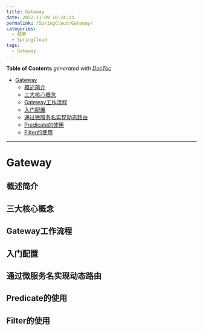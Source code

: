 ```yaml
---
title: Gateway
date: 2022-11-09 18:24:23
permalink: /SpringCloud/Gateway/
categories:
  - 框架
  - SpringCloud
tags:
  - Gateway
---
```

<!-- START doctoc generated TOC please keep comment here to allow auto update -->
<!-- DON'T EDIT THIS SECTION, INSTEAD RE-RUN doctoc TO UPDATE -->
**Table of Contents**  *generated with [DocToc](https://github.com/thlorenz/doctoc)*

- [Gateway](#gateway)
  - [概述简介](#%E6%A6%82%E8%BF%B0%E7%AE%80%E4%BB%8B)
  - [三大核心概念](#%E4%B8%89%E5%A4%A7%E6%A0%B8%E5%BF%83%E6%A6%82%E5%BF%B5)
  - [Gateway工作流程](#gateway%E5%B7%A5%E4%BD%9C%E6%B5%81%E7%A8%8B)
  - [入门配置](#%E5%85%A5%E9%97%A8%E9%85%8D%E7%BD%AE)
  - [通过微服务名实现动态路由](#%E9%80%9A%E8%BF%87%E5%BE%AE%E6%9C%8D%E5%8A%A1%E5%90%8D%E5%AE%9E%E7%8E%B0%E5%8A%A8%E6%80%81%E8%B7%AF%E7%94%B1)
  - [Predicate的使用](#predicate%E7%9A%84%E4%BD%BF%E7%94%A8)
  - [Filter的使用](#filter%E7%9A%84%E4%BD%BF%E7%94%A8)

<!-- END doctoc generated TOC please keep comment here to allow auto update -->

---

# Gateway

## 概述简介



## 三大核心概念



## Gateway工作流程



## 入门配置



## 通过微服务名实现动态路由



## Predicate的使用



## Filter的使用

